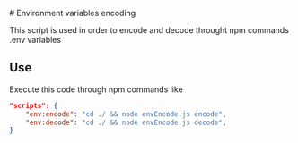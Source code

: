 # Environment variables encoding

This script is used in order to encode and decode throught npm commands .env variables

## Use
Execute this code through npm commands like
```json
"scripts": {
    "env:encode": "cd ./ && node envEncode.js encode",
    "env:decode": "cd ./ && node envEncode.js decode",
}
```
